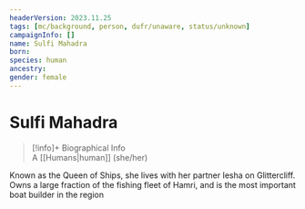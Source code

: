 ```yaml
---
headerVersion: 2023.11.25
tags: [mc/background, person, dufr/unaware, status/unknown]
campaignInfo: []
name: Sulfi Mahadra
born:
species: human
ancestry:
gender: female
---
```

# Sulfi Mahadra
>[!info]+ Biographical Info  
> A [[Humans|human]] (she/her)

Known as the Queen of Ships, she lives with her partner Iesha on Glittercliff. Owns a large fraction of the fishing fleet of Hamri, and is the most important boat builder in the region